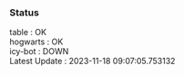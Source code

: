 ### Status


table : OK  
hogwarts : OK  
icy-bot : DOWN  
Latest Update : 2023-11-18 09:07:05.753132
